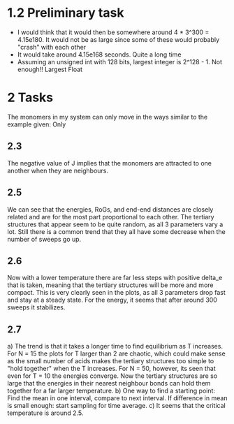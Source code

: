 # 1.2 Preliminary task
- I would think that it would then be somewhere around 4 * 3^300 = 4.15e180. It would not be as large since some of these would probably "crash" with each other
- It would take around 4.15e168 seconds. Quite a long time
- Assuming an unsigned int with 128 bits, largest integer is 2^128 - 1. Not enough!! Largest Float


# 2 Tasks
The monomers in my system can only move in the ways similar to the example given: Only 
## 2.3 
The negative value of J implies that the monomers are attracted to one another when they are neighbours. 

## 2.5
We can see that the energies, RoGs, and end-end distances are closely related and are for the most part proportional to each other. The tertiary structures that appear seem to be quite random, as all 3 parameters vary a lot. Still there is a common trend that they all have some decrease when the number of sweeps go up. 

## 2.6
Now with a lower temperature there are far less steps with positive delta_e that is taken, meaning that the tertiary structures will be more and more compact. This is very clearly seen in the plots, as all 3 parameters drop fast and stay at a steady state. For the energy, it seems that after around 300 sweeps it stabilizes. 

## 2.7 
a) The trend is that it takes a longer time to find equilibrium as T increases. For N = 15 the plots for T larger than 2 are chaotic, which could make sense as the small number of acids makes the tertiary structures too simple to "hold together" when the T increases. For N = 50, however, its seen that even for T = 10 the energies converge. Now the tertiary structures are so large that the energies in their nearest neighbour bonds can hold them together for a far larger temperature. 
b) One way to find a starting point: Find the mean in one interval, compare to next interval. If difference in mean is small enough: start sampling for time average. 
c) It seems that the critical temperature is around 2.5. 
